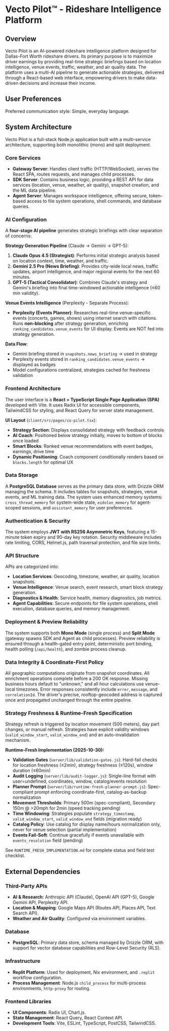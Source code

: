 # Vecto Pilot™ - Rideshare Intelligence Platform

## Overview
Vecto Pilot is an AI-powered rideshare intelligence platform designed for Dallas-Fort Worth rideshare drivers. Its primary purpose is to maximize driver earnings by providing real-time strategic briefings based on location intelligence, venue events, traffic, weather, and air quality data. The platform uses a multi-AI pipeline to generate actionable strategies, delivered through a React-based web interface, empowering drivers to make data-driven decisions and increase their income.

## User Preferences
Preferred communication style: Simple, everyday language.

## System Architecture
Vecto Pilot is a full-stack Node.js application built with a multi-service architecture, supporting both monolithic (mono) and split deployment.

### Core Services
-   **Gateway Server**: Handles client traffic (HTTP/WebSocket), serves the React SPA, routes requests, and manages child processes.
-   **SDK Server**: Contains business logic, providing a REST API for data services (location, venue, weather, air quality), snapshot creation, and the ML data pipeline.
-   **Agent Server**: Manages workspace intelligence, offering secure, token-based access to file system operations, shell commands, and database queries.

### AI Configuration
A **four-stage AI pipeline** generates strategic briefings with clear separation of concerns:

**Strategy Generation Pipeline** (Claude → Gemini → GPT-5):
1.  **Claude Opus 4.5 (Strategist)**: Performs initial strategic analysis based on location context, time, weather, and traffic.
2.  **Gemini 2.5 Pro (News Briefing)**: Provides city-wide local news, traffic updates, airport intelligence, and major regional events for the next 60 minutes.
3.  **GPT-5 (Tactical Consolidator)**: Combines Claude's strategy and Gemini's briefing into final time-windowed actionable intelligence (≤60 min validity).

**Venue Events Intelligence** (Perplexity - Separate Process):
-  **Perplexity (Events Planner)**: Researches real-time venue-specific events (concerts, games, shows) using internet search with citations. Runs **non-blocking** after strategy generation, enriching `ranking_candidates.venue_events` for UI display. Events are NOT fed into strategy generation.

**Data Flow**:
- Gemini briefing stored in `snapshots.news_briefing` → used in strategy
- Perplexity events stored in `ranking_candidates.venue_events` → displayed as badges
- Model configurations centralized, strategies cached for freshness validation

### Frontend Architecture
The user interface is a **React + TypeScript Single Page Application (SPA)** developed with Vite. It uses Radix UI for accessible components, TailwindCSS for styling, and React Query for server state management.

**UI Layout** (`client/src/pages/co-pilot.tsx`):
- **Strategy Section**: Displays consolidated strategy with feedback controls
- **AI Coach**: Positioned below strategy initially, moves to bottom of blocks once loaded
- **Smart Blocks**: Ranked venue recommendations with event badges, earnings, drive time
- **Dynamic Positioning**: Coach component conditionally renders based on `blocks.length` for optimal UX

### Data Storage
A **PostgreSQL Database** serves as the primary data store, with Drizzle ORM managing the schema. It includes tables for snapshots, strategies, venue events, and ML training data. The system uses enhanced memory systems: `cross_thread_memory` for system-wide state, `eidolon_memory` for agent-scoped sessions, and `assistant_memory` for user preferences.

### Authentication & Security
The system employs **JWT with RS256 Asymmetric Keys**, featuring a 15-minute token expiry and 90-day key rotation. Security middleware includes rate limiting, CORS, Helmet.js, path traversal protection, and file size limits.

### API Structure
APIs are categorized into:
-   **Location Services**: Geocoding, timezone, weather, air quality, location snapshots.
-   **Venue Intelligence**: Venue search, event research, smart block strategy generation.
-   **Diagnostics & Health**: Service health, memory diagnostics, job metrics.
-   **Agent Capabilities**: Secure endpoints for file system operations, shell execution, database queries, and memory management.

### Deployment & Preview Reliability
The system supports both **Mono Mode** (single process) and **Split Mode** (gateway spawns SDK and Agent as child processes). Preview reliability is ensured through a health-gated entry point, deterministic port binding, health polling (`/api/health`), and zombie process cleanup.

### Data Integrity & Coordinate-First Policy
All geographic computations originate from snapshot coordinates. All enrichment operations complete before a 200 OK response. Missing business hours default to "unknown," and all hour calculations use venue-local timezones. Error responses consistently include `error`, `message`, and `correlationId`. The driver's precise, rooftop-geocoded address is captured once and propagated unchanged through the entire pipeline.

### Strategy Freshness & Runtime-Fresh Specification
Strategy refresh is triggered by location movement (500 meters), day part changes, or manual refresh. Strategies have explicit validity windows (`valid_window_start`, `valid_window_end`) and an auto-invalidation mechanism.

**Runtime-Fresh Implementation (2025-10-30):**
- **Validation Gates** (`server/lib/validation-gates.js`): Hard-fail checks for location freshness (≤2min), strategy freshness (≤120s), window duration (≤60min)
- **Audit Logging** (`server/lib/audit-logger.js`): Single-line format with user=undefined, coordinates, window, catalog/events resolution
- **Planner Prompt** (`server/lib/runtime-fresh-planner-prompt.js`): Spec-compliant prompt enforcing coordinate-first, catalog-as-backup normalization
- **Movement Thresholds**: Primary 500m (spec-compliant), Secondary 150m @ >20mph for 2min (speed tracking pending)
- **Time Windowing**: Strategies populate `strategy_timestamp`, `valid_window_start`, `valid_window_end` fields (migration ready)
- **Catalog Policy**: Use catalog for display name/hours normalization only, never for venue selection (partial implementation)
- **Events Fail-Soft**: Continue gracefully if events unavailable with `events_resolution` field (pending)

See `RUNTIME_FRESH_IMPLEMENTATION.md` for complete status and field test checklist.

## External Dependencies

### Third-Party APIs
-   **AI & Research**: Anthropic API (Claude), OpenAI API (GPT-5), Google Gemini API, Perplexity API.
-   **Location & Mapping**: Google Maps API (Routes API, Places API, Text Search API).
-   **Weather and Air Quality**: Configured via environment variables.

### Database
-   **PostgreSQL**: Primary data store, schema managed by Drizzle ORM, with support for vector database capabilities and Row-Level Security (RLS).

### Infrastructure
-   **Replit Platform**: Used for deployment, Nix environment, and `.replit` workflow configuration.
-   **Process Management**: Node.js `child_process` for multi-process environments, `http-proxy` for routing.

### Frontend Libraries
-   **UI Components**: Radix UI, Chart.js.
-   **State Management**: React Query, React Context API.
-   **Development Tools**: Vite, ESLint, TypeScript, PostCSS, TailwindCSS.